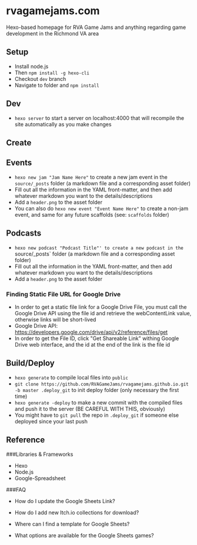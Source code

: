 # rvagamejams.com
Hexo-based homepage for RVA Game Jams and anything regarding game development in the Richmond VA area

## Setup
- Install node.js
- Then `npm install -g hexo-cli`
- Checkout `dev` branch
- Navigate to folder and `npm install`

## Dev
- `hexo server` to start a server on localhost:4000 that will recompile the site automatically as you make changes

## Create

## Events
- `hexo new jam "Jam Name Here"` to create a new jam event in the `source/_posts` folder (a markdown file and a corresponding asset folder)
- Fill out all the information in the YAML front-matter, and then add whatever markdown you want to the details/descriptions
- Add a `header.png` to the asset folder
- You can also do `hexo new event "Event Name Here"` to create a non-jam event, and same for any future scaffolds (see: `scaffolds` folder)

## Podcasts
- `hexo new podcast "Podcast Title"' to create a new podcast in the `source/_posts` folder (a markdown file and a corresponding asset folder)
- Fill out all the information in the YAML front-matter, and then add whatever markdown you want to the details/descriptions
- Add a `header.png` to the asset folder

### Finding Static File URL for Google Drive
- In order to get a static file link for a Google Drive File, you must call the Google Drive API using the file id and retrieve the webContentLink value, otherwise links will be short-lived
- Google Drive API: https://developers.google.com/drive/api/v2/reference/files/get
- In order to get the File ID, click "Get Shareable Link" withing Google Drive web interface, and the id at the end of the link is the file id

## Build/Deploy
- `hexo generate` to compile local files into `public`
- `git clone https://github.com/RVAGameJams/rvagamejams.github.io.git -b master .deploy_git` to init deploy folder (only necessary the first time)
- `hexo generate -deploy` to make a new commit with the compiled files and push it to the server (BE CAREFUL WITH THIS, obviously)
- You might have to `git pull` the repo in `.deploy_git` if someone else deployed since your last push

## Reference
###Libraries & Frameworks
- Hexo
- Node.js
- Google-Spreadsheet


###FAQ
- How do I update the Google Sheets Link?

- How do I add new Itch.io collections for download?

- Where can I find a template for Google Sheets?

- What options are available for the Google Sheets games?

